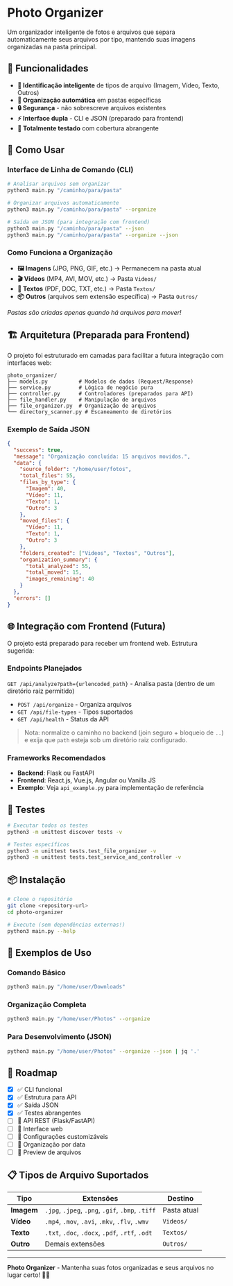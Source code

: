 # Photo Organizer

Um organizador inteligente de fotos e arquivos que separa automaticamente seus arquivos por tipo, mantendo suas imagens organizadas na pasta principal.

## 🎯 Funcionalidades

- **📸 Identificação inteligente** de tipos de arquivo (Imagem, Vídeo, Texto, Outros)
- **📁 Organização automática** em pastas específicas
- **🔒 Segurança** - não sobrescreve arquivos existentes
- **⚡ Interface dupla** - CLI e JSON (preparado para frontend)
- **🧪 Totalmente testado** com cobertura abrangente

## 🚀 Como Usar

### Interface de Linha de Comando (CLI)

```bash
# Analisar arquivos sem organizar
python3 main.py "/caminho/para/pasta"

# Organizar arquivos automaticamente
python3 main.py "/caminho/para/pasta" --organize

# Saída em JSON (para integração com frontend)
python3 main.py "/caminho/para/pasta" --json
python3 main.py "/caminho/para/pasta" --organize --json
```

### Como Funciona a Organização

- **🖼️ Imagens** (JPG, PNG, GIF, etc.) → Permanecem na pasta atual
- **🎬 Vídeos** (MP4, AVI, MOV, etc.) → Pasta `Videos/`
- **📄 Textos** (PDF, DOC, TXT, etc.) → Pasta `Textos/`
- **📦 Outros** (arquivos sem extensão específica) → Pasta `Outros/`

*Pastas são criadas apenas quando há arquivos para mover!*

## 🏗️ Arquitetura (Preparada para Frontend)

O projeto foi estruturado em camadas para facilitar a futura integração com interfaces web:

```
photo_organizer/
├── models.py          # Modelos de dados (Request/Response)
├── service.py         # Lógica de negócio pura
├── controller.py      # Controladores (preparados para API)
├── file_handler.py    # Manipulação de arquivos
├── file_organizer.py  # Organização de arquivos
└── directory_scanner.py # Escaneamento de diretórios
```

### Exemplo de Saída JSON

```json
{
  "success": true,
  "message": "Organização concluída: 15 arquivos movidos.",
  "data": {
    "source_folder": "/home/user/fotos",
    "total_files": 55,
    "files_by_type": {
      "Imagem": 40,
      "Vídeo": 11,
      "Texto": 1,
      "Outro": 3
    },
    "moved_files": {
      "Vídeo": 11,
      "Texto": 1,
      "Outro": 3
    },
    "folders_created": ["Videos", "Textos", "Outros"],
    "organization_summary": {
      "total_analyzed": 55,
      "total_moved": 15,
      "images_remaining": 40
    }
  },
  "errors": []
}
```

## 🌐 Integração com Frontend (Futura)

O projeto está preparado para receber um frontend web. Estrutura sugerida:

### Endpoints Planejados

 `GET /api/analyze?path={urlencoded_path}` - Analisa pasta (dentro de um diretório raiz permitido)
- `POST /api/organize` - Organiza arquivos
- `GET /api/file-types` - Tipos suportados
- `GET /api/health` - Status da API
> Nota: normalize o caminho no backend (join seguro + bloqueio de `..`) e exija que `path` esteja sob um diretório raiz configurado.

### Frameworks Recomendados

- **Backend**: Flask ou FastAPI
- **Frontend**: React.js, Vue.js, Angular ou Vanilla JS
- **Exemplo**: Veja `api_example.py` para implementação de referência

## 🧪 Testes

```bash
# Executar todos os testes
python3 -m unittest discover tests -v

# Testes específicos
python3 -m unittest tests.test_file_organizer -v
python3 -m unittest tests.test_service_and_controller -v
```

## 📦 Instalação

```bash
# Clone o repositório
git clone <repository-url>
cd photo-organizer

# Execute (sem dependências externas!)
python3 main.py --help
```

## 🎯 Exemplos de Uso

### Comando Básico
```bash
python3 main.py "/home/user/Downloads"
```

### Organização Completa
```bash
python3 main.py "/home/user/Photos" --organize
```

### Para Desenvolvimento (JSON)
```bash
python3 main.py "/home/user/Photos" --organize --json | jq '.'
```

## 🔄 Roadmap

- [x] ✅ CLI funcional
- [x] ✅ Estrutura para API
- [x] ✅ Saída JSON
- [x] ✅ Testes abrangentes
- [ ] 🔲 API REST (Flask/FastAPI)
- [ ] 🔲 Interface web
- [ ] 🔲 Configurações customizáveis
- [ ] 🔲 Organização por data
- [ ] 🔲 Preview de arquivos

## 📋 Tipos de Arquivo Suportados

| Tipo | Extensões | Destino |
|------|-----------|---------|
| **Imagem** | `.jpg`, `.jpeg`, `.png`, `.gif`, `.bmp`, `.tiff` | Pasta atual |
| **Vídeo** | `.mp4`, `.mov`, `.avi`, `.mkv`, `.flv`, `.wmv` | `Videos/` |
| **Texto** | `.txt`, `.doc`, `.docx`, `.pdf`, `.rtf`, `.odt` | `Textos/` |
| **Outro** | Demais extensões | `Outros/` |

---

**Photo Organizer** - Mantenha suas fotos organizadas e seus arquivos no lugar certo! 📸✨
